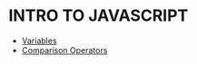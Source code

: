# INTRO TO JAVASCRIPT
* [Variables](https://github.com/sbetack/variables-js)
* [Comparison Operators](https://github.com/sbetack/comparison-operators-js)